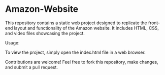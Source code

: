 # Amazon-Website

This repository contains a static web project designed to replicate the front-end layout and functionality of the Amazon website. It includes HTML, CSS, and video files showcasing the project.

Usage:

To view the project, simply open the index.html file in a web browser.


Contributions are welcome! Feel free to fork this repository, make changes, and submit a pull request.
